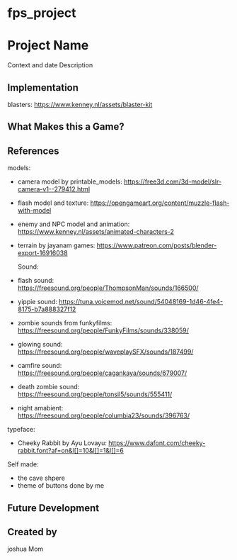 # fps_project

# Project Name
Context and date
Description

## Implementation


blasters:
https://www.kenney.nl/assets/blaster-kit

## What Makes this a Game?

## References
models:
- camera model by printable_models: https://free3d.com/3d-model/slr-camera-v1--279412.html
- flash model and texture: https://opengameart.org/content/muzzle-flash-with-model
- enemy and NPC model and animation: https://www.kenney.nl/assets/animated-characters-2
- terrain by jayanam games: https://www.patreon.com/posts/blender-export-16916038

  Sound:
- flash sound: https://freesound.org/people/ThompsonMan/sounds/166500/
- yippie sound: https://tuna.voicemod.net/sound/54048169-1d46-4fe4-8175-b7a888327f12
- zombie sounds from funkyfilms: https://freesound.org/people/FunkyFilms/sounds/338059/
- glowing sound: https://freesound.org/people/waveplaySFX/sounds/187499/
- camfire sound: https://freesound.org/people/cagankaya/sounds/679007/
- death zombie sound: https://freesound.org/people/tonsil5/sounds/555411/
- night amabient: https://freesound.org/people/columbia23/sounds/396763/

typeface:
- Cheeky Rabbit by Ayu Lovayu: https://www.dafont.com/cheeky-rabbit.font?af=on&l[]=10&l[]=1&l[]=6

Self made:
- the cave shpere
- theme of buttons done by me


## Future Development


## Created by
joshua Mom
